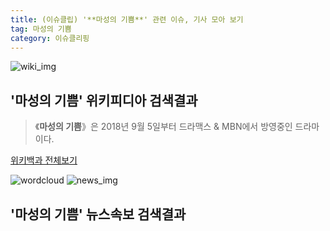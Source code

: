 ```yaml
---
title: (이슈클립) '**마성의 기쁨**' 관련 이슈, 기사 모아 보기
tag: 마성의 기쁨
category: 이슈클리핑
---
```

![wiki_img](https://user-images.githubusercontent.com/42597476/44503234-41136a80-a6d0-11e8-9071-6fc6418eafe4.png)
## **'**마성의 기쁨**'** 위키피디아 검색결과
>《**마성의 기쁨**》은 2018년 9월 5일부터 드라맥스 & MBN에서 방영중인 드라마이다.

<a href="https://ko.wikipedia.org/wiki/마성의 기쁨" target="_blank">위키백과 전체보기</a>

![wordcloud](https://s3.ap-northeast-2.amazonaws.com/lyrics101-wordcloud/2018-09-28-1538065207.png)
![news_img](https://user-images.githubusercontent.com/42597476/44507050-1206f400-a6e4-11e8-8d98-7ffbfebb353f.png)
## **'**마성의 기쁨**'** 뉴스속보 검색결과


